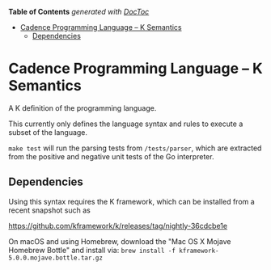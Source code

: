 <!-- START doctoc generated TOC please keep comment here to allow auto update -->
<!-- DON'T EDIT THIS SECTION, INSTEAD RE-RUN doctoc TO UPDATE -->
**Table of Contents**  *generated with [DocToc](https://github.com/thlorenz/doctoc)*

- [Cadence Programming Language – K Semantics](#cadence-programming-language--k-semantics)
  - [Dependencies](#dependencies)

<!-- END doctoc generated TOC please keep comment here to allow auto update -->

# Cadence Programming Language – K Semantics

A K definition of the programming language.

This currently only defines the language syntax and rules to execute a subset of the language.

`make test` will run the parsing tests from `/tests/parser`,
which are extracted from the positive and negative unit tests
of the Go interpreter.

## Dependencies

Using this syntax requires the K framework,
which can be installed from a recent snapshot such as

https://github.com/kframework/k/releases/tag/nightly-36cdcbe1e

On macOS and using Homebrew, download the "Mac OS X Mojave Homebrew Bottle" and install via:
`brew install -f kframework-5.0.0.mojave.bottle.tar.gz`

